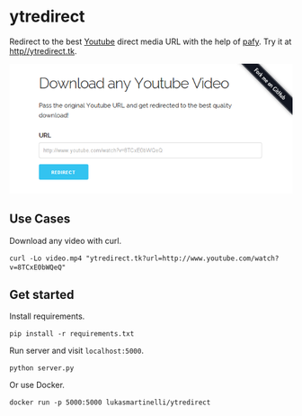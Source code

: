 # ytredirect

Redirect to the best [Youtube](https://youtube.com) direct media URL with the help of [pafy](https://github.com/mps-youtube/pafy).
Try it at [http//ytredirect.tk](http//ytredirect.tk).

![Screenshot](screenshot.png)

## Use Cases

Download any video with curl.

```
curl -Lo video.mp4 "ytredirect.tk?url=http://www.youtube.com/watch?v=8TCxE0bWQeQ"
```

## Get started

Install requirements.

```
pip install -r requirements.txt
```

Run server and visit `localhost:5000`.

```
python server.py
```

Or use Docker.

```
docker run -p 5000:5000 lukasmartinelli/ytredirect
```
